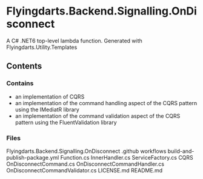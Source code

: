 # Flyingdarts.Backend.Signalling.OnDisconnect
A C# .NET6 top-level lambda function.
Generated with Flyingdarts.Utility.Templates

## Contents

### Contains
- an implementation of CQRS
- an implementation of the command handling aspect of the CQRS pattern using the IMediatR library
- an implementation of the command validation aspect of the CQRS pattern using the FluentValidation library

### Files
Flyingdarts.Backend.Signalling.OnDisconnect
    .github
        workflows
            build-and-publish-package.yml
    Function.cs
    InnerHandler.cs
    ServiceFactory.cs
    CQRS
        OnDisconnectCommand.cs
        OnDisconnectCommandHandler.cs
        OnDisconnectCommandValidator.cs
    LICENSE.md
    README.md